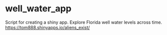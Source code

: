 # well_water_app
Script for creating a shiny app. Explore Florida well water levels across time.
https://tom888.shinyapps.io/aliens_exist/
